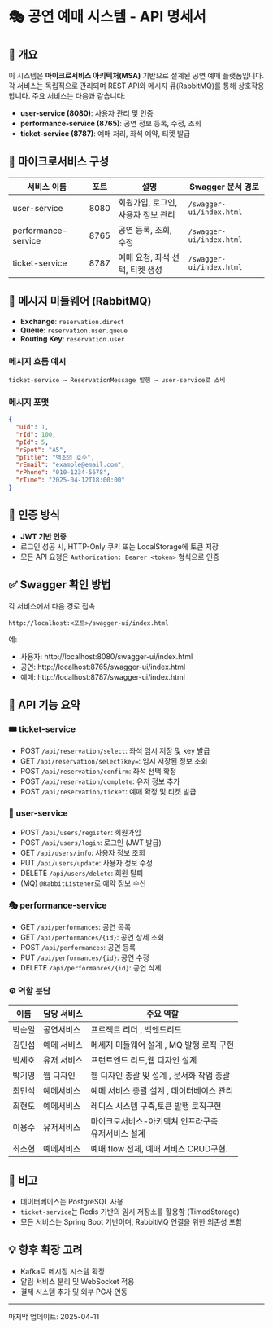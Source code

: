 # 🎭 공연 예매 시스템 - API 명세서

## 📌 개요
이 시스템은 **마이크로서비스 아키텍처(MSA)** 기반으로 설계된 공연 예매 플랫폼입니다. 각 서비스는 독립적으로 관리되며 REST API와 메시지 큐(RabbitMQ)를 통해 상호작용합니다. 주요 서비스는 다음과 같습니다:

- **user-service (8080)**: 사용자 관리 및 인증
- **performance-service (8765)**: 공연 정보 등록, 수정, 조회
- **ticket-service (8787)**: 예매 처리, 좌석 예약, 티켓 발급

## 🧩 마이크로서비스 구성

| 서비스 이름           | 포트  | 설명                            | Swagger 문서 경로       |
|------------------------|-------|-----------------------------------|---------------------------|
| user-service           | 8080  | 회원가입, 로그인, 사용자 정보 관리 | `/swagger-ui/index.html` |
| performance-service    | 8765  | 공연 등록, 조회, 수정             | `/swagger-ui/index.html` |
| ticket-service         | 8787  | 예매 요청, 좌석 선택, 티켓 생성   | `/swagger-ui/index.html` |


## 🔁 메시지 미들웨어 (RabbitMQ)

- **Exchange**: `reservation.direct`
- **Queue**: `reservation.user.queue`
- **Routing Key**: `reservation.user`

### 메시지 흐름 예시
```
ticket-service → ReservationMessage 발행 → user-service로 소비
```

### 메시지 포맷
```json
{
  "uId": 1,
  "rId": 100,
  "pId": 5,
  "rSpot": "A5",
  "pTitle": "백조의 호수",
  "rEmail": "example@email.com",
  "rPhone": "010-1234-5678",
  "rTime": "2025-04-12T18:00:00"
}
```

## 🔐 인증 방식

- **JWT 기반 인증**
- 로그인 성공 시, HTTP-Only 쿠키 또는 LocalStorage에 토큰 저장
- 모든 API 요청은 `Authorization: Bearer <token>` 형식으로 인증

## ✅ Swagger 확인 방법

각 서비스에서 다음 경로 접속
```
http://localhost:<포트>/swagger-ui/index.html
```

예:
- 사용자: http://localhost:8080/swagger-ui/index.html
- 공연: http://localhost:8765/swagger-ui/index.html
- 예매: http://localhost:8787/swagger-ui/index.html


## 📁 API 기능 요약

### 🎟️ ticket-service
- POST `/api/reservation/select`: 좌석 임시 저장 및 key 발급
- GET `/api/reservation/select?key=`: 임시 저장된 정보 조회
- POST `/api/reservation/confirm`: 좌석 선택 확정
- POST `/api/reservation/complete`: 유저 정보 추가
- POST `/api/reservation/ticket`: 예매 확정 및 티켓 발급

### 👤 user-service
- POST `/api/users/register`: 회원가입
- POST `/api/users/login`: 로그인 (JWT 발급)
- GET `/api/users/info`: 사용자 정보 조회
- PUT `/api/users/update`: 사용자 정보 수정
- DELETE `/api/users/delete`: 회원 탈퇴
- (MQ) `@RabbitListener`로 예약 정보 수신

### 🎭 performance-service
- GET `/api/performances`: 공연 목록
- GET `/api/performances/{id}`: 공연 상세 조회
- POST `/api/performances`: 공연 등록
- PUT `/api/performances/{id}`: 공연 수정
- DELETE `/api/performances/{id}`: 공연 삭제


### ⚙️ 역할 분담 

| 이름  | 담당 서비스              | 주요 역할                          |
|-----|---------------------|--------------------------------|
| 박순일 | 공연서비스               |  프로젝트 리더 , 백엔드리드               |
| 김민섭 | 예메 서비스              | 메세지 미들웨어 설계 , MQ 발행 로직 구현      |
| 박세호 | 유저 서비스              | 프런트엔드 리드,웹 디자인 설계              |
| 박기영 | 웹 디자인               | 웹 디자인 총괄 및 설계 , 문서화 작업 총괄      |
| 최민석 | 예메서비스               | 예메 서비스 총괄 설계 , 데이터베이스 관리       |
| 최현도 | 예메서비스               | 레디스 시스템 구축,토큰 발행 로직구현          |
| 이용수 | 유저서비스               | 마이크로서비스-아키텍쳐 인프라구축<br>유저서비스 설계 |
| 최소현 | 예메서비스               | 예매 flow 전체, 예매 서비스 CRUD구현.     |


## 📌 비고
- 데이터베이스는 PostgreSQL 사용
- `ticket-service`는 Redis 기반의 임시 저장소를 활용함 (TimedStorage)
- 모든 서비스는 Spring Boot 기반이며, RabbitMQ 연결을 위한 의존성 포함

## 💡 향후 확장 고려
- Kafka로 메시징 시스템 확장
- 알림 서비스 분리 및 WebSocket 적용
- 결제 시스템 추가 및 외부 PG사 연동

---
마지막 업데이트: 2025-04-11

